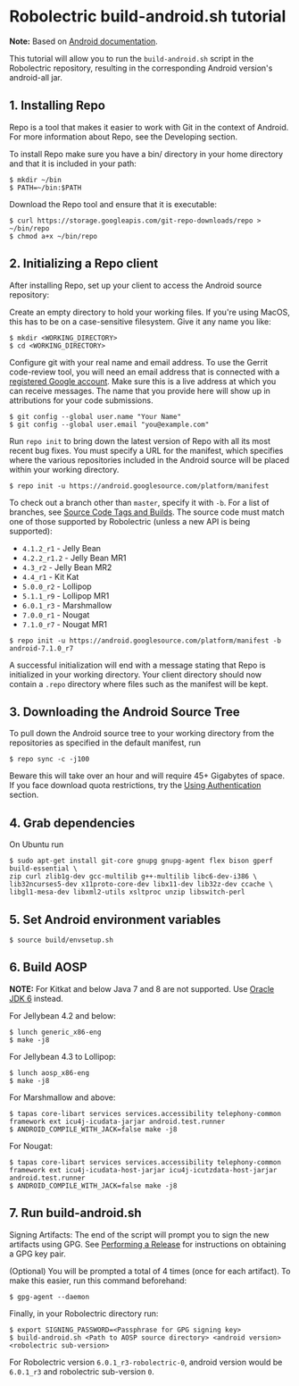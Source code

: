 # Robolectric build-android.sh tutorial

**Note:** Based on [Android documentation](https://source.android.com/source/downloading.html).

This tutorial will allow you to run the `build-android.sh` script in the Robolectric repository, resulting in the corresponding Android version's android-all jar.

## 1. Installing Repo
Repo is a tool that makes it easier to work with Git in the context of Android. For more information about Repo, see the Developing section.

To install Repo make sure you have a bin/ directory in your home directory and that it is included in your path:
```
$ mkdir ~/bin
$ PATH=~/bin:$PATH
```

Download the Repo tool and ensure that it is executable:
```
$ curl https://storage.googleapis.com/git-repo-downloads/repo > ~/bin/repo
$ chmod a+x ~/bin/repo
```

## 2. Initializing a Repo client
After installing Repo, set up your client to access the Android source repository:

Create an empty directory to hold your working files. If you're using MacOS, this has to be on a case-sensitive filesystem. Give it any name you like:
```
$ mkdir <WORKING_DIRECTORY>
$ cd <WORKING_DIRECTORY>
```

Configure git with your real name and email address. To use the Gerrit code-review tool, you will need an email address that is connected with a [registered Google account](https://myaccount.google.com/?pli=1). Make sure this is a live address at which you can receive messages. The name that you provide here will show up in attributions for your code submissions.
```
$ git config --global user.name "Your Name"
$ git config --global user.email "you@example.com"
```

Run `repo init` to bring down the latest version of Repo with all its most recent bug fixes. You must specify a URL for the manifest, which specifies where the various repositories included in the Android source will be placed within your working directory.
```
$ repo init -u https://android.googlesource.com/platform/manifest

```

To check out a branch other than `master`, specify it with `-b`. For a list of branches, see [Source Code Tags and Builds](https://source.android.com/source/build-numbers.html#source-code-tags-and-builds). The source code must match one of those supported by Robolectric (unless a new API is being supported):

*  `4.1.2_r1`    - Jelly Bean
*  `4.2.2_r1.2`  - Jelly Bean MR1
*  `4.3_r2`      - Jelly Bean MR2
*  `4.4_r1`      - Kit Kat
*  `5.0.0_r2`    - Lollipop
*  `5.1.1_r9`    - Lollipop MR1
*  `6.0.1_r3`    - Marshmallow
*  `7.0.0_r1`    - Nougat
*  `7.1.0_r7`    - Nougat MR1
```
$ repo init -u https://android.googlesource.com/platform/manifest -b android-7.1.0_r7
```

A successful initialization will end with a message stating that Repo is initialized in your working directory. Your client directory should now contain a `.repo` directory where files such as the manifest will be kept.

## 3. Downloading the Android Source Tree
To pull down the Android source tree to your working directory from the repositories as specified in the default manifest, run
```
$ repo sync -c -j100
```

Beware this will take over an hour and will require 45+ Gigabytes of space. If you face download quota restrictions, try the [Using Authentication](https://source.android.com/source/downloading.html#using-authentication) section.

## 4. Grab dependencies
On Ubuntu run
```
$ sudo apt-get install git-core gnupg gnupg-agent flex bison gperf build-essential \
zip curl zlib1g-dev gcc-multilib g++-multilib libc6-dev-i386 \
lib32ncurses5-dev x11proto-core-dev libx11-dev lib32z-dev ccache \
libgl1-mesa-dev libxml2-utils xsltproc unzip libswitch-perl
```

## 5. Set Android environment variables
```
$ source build/envsetup.sh
```

## 6. Build AOSP
**NOTE:** For Kitkat and below Java 7 and 8 are not supported. Use [Oracle JDK 6](http://www.oracle.com/technetwork/java/javase/downloads/java-archive-downloads-javase6-419409.html) instead.

For Jellybean 4.2 and below:
```
$ lunch generic_x86-eng
$ make -j8
```

For Jellybean 4.3 to Lollipop:
```
$ lunch aosp_x86-eng
$ make -j8
```

For Marshmallow and above:
```
$ tapas core-libart services services.accessibility telephony-common framework ext icu4j-icudata-jarjar android.test.runner
$ ANDROID_COMPILE_WITH_JACK=false make -j8
```

For Nougat:
```
$ tapas core-libart services services.accessibility telephony-common framework ext icu4j-icudata-host-jarjar icu4j-icutzdata-host-jarjar android.test.runner
$ ANDROID_COMPILE_WITH_JACK=false make -j8
```


## 7. Run build-android.sh
Signing Artifacts:
The end of the script will prompt you to sign the new artifacts using GPG. See [Performing a Release](https://github.com/robolectric/robolectric-gradle-plugin/wiki/Performing-a-Release) for instructions on obtaining a GPG key pair.

(Optional) You will be prompted a total of 4 times (once for each artifact). To make this easier, run this command beforehand:
```
$ gpg-agent --daemon
```

Finally, in your Robolectric directory run:
```
$ export SIGNING_PASSWORD=<Passphrase for GPG signing key>
$ build-android.sh <Path to AOSP source directory> <android version> <robolectric sub-version>
```

For Robolectric version `6.0.1_r3-robolectric-0`, android version would be `6.0.1_r3` and  robolectric sub-version `0`.
